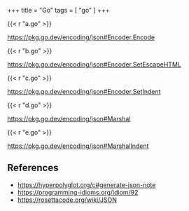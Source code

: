 +++
title = "Go"
tags = [ "go" ]
+++

{{< r "a.go" >}}

<https://pkg.go.dev/encoding/json#Encoder.Encode>

{{< r "b.go" >}}

<https://pkg.go.dev/encoding/json#Encoder.SetEscapeHTML>

{{< r "c.go" >}}

<https://pkg.go.dev/encoding/json#Encoder.SetIndent>

{{< r "d.go" >}}

<https://pkg.go.dev/encoding/json#Marshal>

{{< r "e.go" >}}

<https://pkg.go.dev/encoding/json#MarshalIndent>

## References

- <https://hyperpolyglot.org/c#generate-json-note>
- <https://programming-idioms.org/idiom/92>
- <https://rosettacode.org/wiki/JSON>
